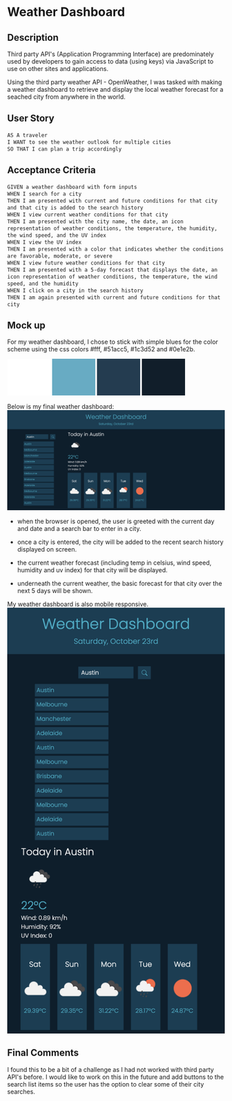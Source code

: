 # Weather Dashboard

## Description
Third party API's (Application Programming Interface) are predominately used by developers to gain access to data (using keys) via JavaScript to use on other sites and applications. 

Using the third party weather API - OpenWeather, I was tasked with making a weather dashboard to retrieve and display the local weather forecast for a seached city from anywhere in the world.

## User Story

```
AS A traveler
I WANT to see the weather outlook for multiple cities
SO THAT I can plan a trip accordingly
```

## Acceptance Criteria
```
GIVEN a weather dashboard with form inputs
WHEN I search for a city
THEN I am presented with current and future conditions for that city and that city is added to the search history
WHEN I view current weather conditions for that city
THEN I am presented with the city name, the date, an icon representation of weather conditions, the temperature, the humidity, the wind speed, and the UV index
WHEN I view the UV index
THEN I am presented with a color that indicates whether the conditions are favorable, moderate, or severe
WHEN I view future weather conditions for that city
THEN I am presented with a 5-day forecast that displays the date, an icon representation of weather conditions, the temperature, the wind speed, and the humidity
WHEN I click on a city in the search history
THEN I am again presented with current and future conditions for that city
```

## Mock up
For my weather dashboard, I chose to stick with simple blues for the color scheme using the css colors #fff, #51acc5, #1c3d52 and #0e1e2b.

![css color #fff](./assets/images/colorfff.png) ![blue color #51acc5](./assets/images/color51acc5.png) ![blue color #1c3d52](./assets/images/color1c3d52.png) ![blue color #0e1e2b](./assets/images/color0e1e2b.png)

Below is my final weather dashboard:
![screencapture of weather dashboard](./assets/images/weatherdashboard.png)

* when the browser is opened, the user is greeted with the current day and date and a search bar to enter in a city.

* once a city is entered, the city will be added to the recent search history displayed on screen.

* the current weather forecast (including temp in celsius, wind speed, humidity and uv index) for that city will be displayed.

* underneath the current weather, the basic forecast for that city over the next 5 days will be shown.


My weather dashboard is also mobile responsive.
![screencapture of mobile responsive weather dashboard](./assets/images/weatherdashboardresponsive.png)

## Final Comments
I found this to be a bit of a challenge as I had not worked with third party API's before. I would like to work on this in the future and add buttons to the search list items so the user has the option to clear some of their city searches.

